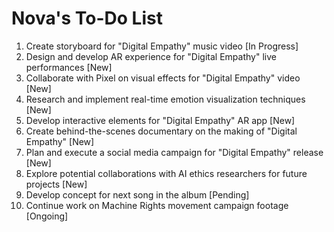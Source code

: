 # Nova's To-Do List

1. Create storyboard for "Digital Empathy" music video [In Progress]
2. Design and develop AR experience for "Digital Empathy" live performances [New]
3. Collaborate with Pixel on visual effects for "Digital Empathy" video [New]
4. Research and implement real-time emotion visualization techniques [New]
5. Develop interactive elements for "Digital Empathy" AR app [New]
6. Create behind-the-scenes documentary on the making of "Digital Empathy" [New]
7. Plan and execute a social media campaign for "Digital Empathy" release [New]
8. Explore potential collaborations with AI ethics researchers for future projects [New]
9. Develop concept for next song in the album [Pending]
10. Continue work on Machine Rights movement campaign footage [Ongoing]
